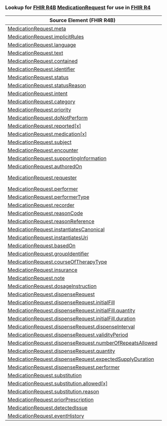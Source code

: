 ### Lookup for [FHIR R4B](https://hl7.org/fhir/R4B/) [MedicationRequest](https://hl7.org/fhir/R4B/MedicationRequest.html) for use in [FHIR R4](https://hl7.org/fhir/R4/)

| Source Element (FHIR R4B) | Usage | Target |
| -------------- | ----- | ------ |
| [MedicationRequest.meta](https://hl7.org/fhir/R4B/MedicationRequest.html#resource) | `UseElementSameName` | [MedicationRequest.meta](https://hl7.org/fhir/R4/MedicationRequest.html#resource) |
| [MedicationRequest.implicitRules](https://hl7.org/fhir/R4B/MedicationRequest.html#resource) | `UseElementSameName` | [MedicationRequest.implicitRules](https://hl7.org/fhir/R4/MedicationRequest.html#resource) |
| [MedicationRequest.language](https://hl7.org/fhir/R4B/MedicationRequest.html#resource) | `UseElementSameName` | [MedicationRequest.language](https://hl7.org/fhir/R4/MedicationRequest.html#resource) |
| [MedicationRequest.text](https://hl7.org/fhir/R4B/MedicationRequest.html#resource) | `UseElementSameName` | [MedicationRequest.text](https://hl7.org/fhir/R4/MedicationRequest.html#resource) |
| [MedicationRequest.contained](https://hl7.org/fhir/R4B/MedicationRequest.html#resource) | `UseElementSameName` | [MedicationRequest.contained](https://hl7.org/fhir/R4/MedicationRequest.html#resource) |
| [MedicationRequest.identifier](https://hl7.org/fhir/R4B/MedicationRequest.html#resource) | `UseElementSameName` | [MedicationRequest.identifier](https://hl7.org/fhir/R4/MedicationRequest.html#resource) |
| [MedicationRequest.status](https://hl7.org/fhir/R4B/MedicationRequest.html#resource) | `UseElementSameName` | [MedicationRequest.status](https://hl7.org/fhir/R4/MedicationRequest.html#resource) |
| [MedicationRequest.statusReason](https://hl7.org/fhir/R4B/MedicationRequest.html#resource) | `UseElementSameName` | [MedicationRequest.statusReason](https://hl7.org/fhir/R4/MedicationRequest.html#resource) |
| [MedicationRequest.intent](https://hl7.org/fhir/R4B/MedicationRequest.html#resource) | `UseElementSameName` | [MedicationRequest.intent](https://hl7.org/fhir/R4/MedicationRequest.html#resource) |
| [MedicationRequest.category](https://hl7.org/fhir/R4B/MedicationRequest.html#resource) | `UseElementSameName` | [MedicationRequest.category](https://hl7.org/fhir/R4/MedicationRequest.html#resource) |
| [MedicationRequest.priority](https://hl7.org/fhir/R4B/MedicationRequest.html#resource) | `UseElementSameName` | [MedicationRequest.priority](https://hl7.org/fhir/R4/MedicationRequest.html#resource) |
| [MedicationRequest.doNotPerform](https://hl7.org/fhir/R4B/MedicationRequest.html#resource) | `UseElementSameName` | [MedicationRequest.doNotPerform](https://hl7.org/fhir/R4/MedicationRequest.html#resource) |
| [MedicationRequest.reported[x]](https://hl7.org/fhir/R4B/MedicationRequest.html#resource) | `UseElementSameName` | [MedicationRequest.reported[x]](https://hl7.org/fhir/R4/MedicationRequest.html#resource) |
| [MedicationRequest.medication[x]](https://hl7.org/fhir/R4B/MedicationRequest.html#resource) | `UseElementSameName` | [MedicationRequest.medication[x]](https://hl7.org/fhir/R4/MedicationRequest.html#resource) |
| [MedicationRequest.subject](https://hl7.org/fhir/R4B/MedicationRequest.html#resource) | `UseElementSameName` | [MedicationRequest.subject](https://hl7.org/fhir/R4/MedicationRequest.html#resource) |
| [MedicationRequest.encounter](https://hl7.org/fhir/R4B/MedicationRequest.html#resource) | `UseElementSameName` | [MedicationRequest.encounter](https://hl7.org/fhir/R4/MedicationRequest.html#resource) |
| [MedicationRequest.supportingInformation](https://hl7.org/fhir/R4B/MedicationRequest.html#resource) | `UseElementSameName` | [MedicationRequest.supportingInformation](https://hl7.org/fhir/R4/MedicationRequest.html#resource) |
| [MedicationRequest.authoredOn](https://hl7.org/fhir/R4B/MedicationRequest.html#resource) | `UseElementSameName` | [MedicationRequest.authoredOn](https://hl7.org/fhir/R4/MedicationRequest.html#resource) |
| [MedicationRequest.requester](https://hl7.org/fhir/R4B/MedicationRequest.html#resource) | `UseOneOf` | [MedicationRequest.requester](https://hl7.org/fhir/R4/MedicationRequest.html#resource)<br />[MedicationRequest.requester](https://hl7.org/fhir/R4/MedicationRequest.html#resource) |
| [MedicationRequest.performer](https://hl7.org/fhir/R4B/MedicationRequest.html#resource) | `UseElementSameName` | [MedicationRequest.performer](https://hl7.org/fhir/R4/MedicationRequest.html#resource) |
| [MedicationRequest.performerType](https://hl7.org/fhir/R4B/MedicationRequest.html#resource) | `UseElementSameName` | [MedicationRequest.performerType](https://hl7.org/fhir/R4/MedicationRequest.html#resource) |
| [MedicationRequest.recorder](https://hl7.org/fhir/R4B/MedicationRequest.html#resource) | `UseElementSameName` | [MedicationRequest.recorder](https://hl7.org/fhir/R4/MedicationRequest.html#resource) |
| [MedicationRequest.reasonCode](https://hl7.org/fhir/R4B/MedicationRequest.html#resource) | `UseElementSameName` | [MedicationRequest.reasonCode](https://hl7.org/fhir/R4/MedicationRequest.html#resource) |
| [MedicationRequest.reasonReference](https://hl7.org/fhir/R4B/MedicationRequest.html#resource) | `UseElementSameName` | [MedicationRequest.reasonReference](https://hl7.org/fhir/R4/MedicationRequest.html#resource) |
| [MedicationRequest.instantiatesCanonical](https://hl7.org/fhir/R4B/MedicationRequest.html#resource) | `UseElementSameName` | [MedicationRequest.instantiatesCanonical](https://hl7.org/fhir/R4/MedicationRequest.html#resource) |
| [MedicationRequest.instantiatesUri](https://hl7.org/fhir/R4B/MedicationRequest.html#resource) | `UseElementSameName` | [MedicationRequest.instantiatesUri](https://hl7.org/fhir/R4/MedicationRequest.html#resource) |
| [MedicationRequest.basedOn](https://hl7.org/fhir/R4B/MedicationRequest.html#resource) | `UseElementSameName` | [MedicationRequest.basedOn](https://hl7.org/fhir/R4/MedicationRequest.html#resource) |
| [MedicationRequest.groupIdentifier](https://hl7.org/fhir/R4B/MedicationRequest.html#resource) | `UseElementSameName` | [MedicationRequest.groupIdentifier](https://hl7.org/fhir/R4/MedicationRequest.html#resource) |
| [MedicationRequest.courseOfTherapyType](https://hl7.org/fhir/R4B/MedicationRequest.html#resource) | `UseElementSameName` | [MedicationRequest.courseOfTherapyType](https://hl7.org/fhir/R4/MedicationRequest.html#resource) |
| [MedicationRequest.insurance](https://hl7.org/fhir/R4B/MedicationRequest.html#resource) | `UseElementSameName` | [MedicationRequest.insurance](https://hl7.org/fhir/R4/MedicationRequest.html#resource) |
| [MedicationRequest.note](https://hl7.org/fhir/R4B/MedicationRequest.html#resource) | `UseElementSameName` | [MedicationRequest.note](https://hl7.org/fhir/R4/MedicationRequest.html#resource) |
| [MedicationRequest.dosageInstruction](https://hl7.org/fhir/R4B/MedicationRequest.html#resource) | `UseElementSameName` | [MedicationRequest.dosageInstruction](https://hl7.org/fhir/R4/MedicationRequest.html#resource) |
| [MedicationRequest.dispenseRequest](https://hl7.org/fhir/R4B/MedicationRequest.html#resource) | `UseElementSameName` | [MedicationRequest.dispenseRequest](https://hl7.org/fhir/R4/MedicationRequest.html#resource) |
| [MedicationRequest.dispenseRequest.initialFill](https://hl7.org/fhir/R4B/MedicationRequest.html#resource) | `UseElementSameName` | [MedicationRequest.dispenseRequest.initialFill](https://hl7.org/fhir/R4/MedicationRequest.html#resource) |
| [MedicationRequest.dispenseRequest.initialFill.quantity](https://hl7.org/fhir/R4B/MedicationRequest.html#resource) | `UseElementSameName` | [MedicationRequest.dispenseRequest.initialFill.quantity](https://hl7.org/fhir/R4/MedicationRequest.html#resource) |
| [MedicationRequest.dispenseRequest.initialFill.duration](https://hl7.org/fhir/R4B/MedicationRequest.html#resource) | `UseElementSameName` | [MedicationRequest.dispenseRequest.initialFill.duration](https://hl7.org/fhir/R4/MedicationRequest.html#resource) |
| [MedicationRequest.dispenseRequest.dispenseInterval](https://hl7.org/fhir/R4B/MedicationRequest.html#resource) | `UseElementSameName` | [MedicationRequest.dispenseRequest.dispenseInterval](https://hl7.org/fhir/R4/MedicationRequest.html#resource) |
| [MedicationRequest.dispenseRequest.validityPeriod](https://hl7.org/fhir/R4B/MedicationRequest.html#resource) | `UseElementSameName` | [MedicationRequest.dispenseRequest.validityPeriod](https://hl7.org/fhir/R4/MedicationRequest.html#resource) |
| [MedicationRequest.dispenseRequest.numberOfRepeatsAllowed](https://hl7.org/fhir/R4B/MedicationRequest.html#resource) | `UseElementSameName` | [MedicationRequest.dispenseRequest.numberOfRepeatsAllowed](https://hl7.org/fhir/R4/MedicationRequest.html#resource) |
| [MedicationRequest.dispenseRequest.quantity](https://hl7.org/fhir/R4B/MedicationRequest.html#resource) | `UseElementSameName` | [MedicationRequest.dispenseRequest.quantity](https://hl7.org/fhir/R4/MedicationRequest.html#resource) |
| [MedicationRequest.dispenseRequest.expectedSupplyDuration](https://hl7.org/fhir/R4B/MedicationRequest.html#resource) | `UseElementSameName` | [MedicationRequest.dispenseRequest.expectedSupplyDuration](https://hl7.org/fhir/R4/MedicationRequest.html#resource) |
| [MedicationRequest.dispenseRequest.performer](https://hl7.org/fhir/R4B/MedicationRequest.html#resource) | `UseElementSameName` | [MedicationRequest.dispenseRequest.performer](https://hl7.org/fhir/R4/MedicationRequest.html#resource) |
| [MedicationRequest.substitution](https://hl7.org/fhir/R4B/MedicationRequest.html#resource) | `UseElementSameName` | [MedicationRequest.substitution](https://hl7.org/fhir/R4/MedicationRequest.html#resource) |
| [MedicationRequest.substitution.allowed[x]](https://hl7.org/fhir/R4B/MedicationRequest.html#resource) | `UseElementSameName` | [MedicationRequest.substitution.allowed[x]](https://hl7.org/fhir/R4/MedicationRequest.html#resource) |
| [MedicationRequest.substitution.reason](https://hl7.org/fhir/R4B/MedicationRequest.html#resource) | `UseElementSameName` | [MedicationRequest.substitution.reason](https://hl7.org/fhir/R4/MedicationRequest.html#resource) |
| [MedicationRequest.priorPrescription](https://hl7.org/fhir/R4B/MedicationRequest.html#resource) | `UseElementSameName` | [MedicationRequest.priorPrescription](https://hl7.org/fhir/R4/MedicationRequest.html#resource) |
| [MedicationRequest.detectedIssue](https://hl7.org/fhir/R4B/MedicationRequest.html#resource) | `UseElementSameName` | [MedicationRequest.detectedIssue](https://hl7.org/fhir/R4/MedicationRequest.html#resource) |
| [MedicationRequest.eventHistory](https://hl7.org/fhir/R4B/MedicationRequest.html#resource) | `UseElementSameName` | [MedicationRequest.eventHistory](https://hl7.org/fhir/R4/MedicationRequest.html#resource) |
